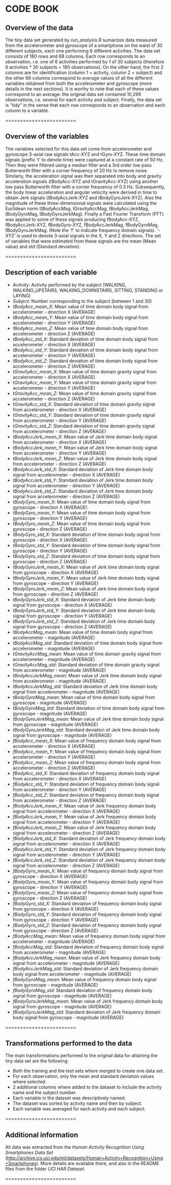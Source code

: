 CODE BOOK
========================

## Overview of the data

The tiny data set generated by _run_analysis.R_ sumarizes data measured from the accelerometer and gyroscope of a smartphone on the waist of 30 different subjects, each one performing 6 different activities. The data set consists of 180 rows and 68 columns. Each row corresponds to an observation, i.e. one of 6 activities performed by 1 of 30 subjects (therefore 6 activities * 30 subjects = 180 observations). On the other hand, the first 2 columns are for identification (column 1 = activity, column 2 = subject) and the other 66 columns correspond to average values of all the different variables obtained from both the accelerometer and gyroscope (more details in the next sections). It is worthy to note that each of these values correspond to an average: the original data set contained 10,299 observations, i.e. several for each activity and subject. Finally, the data set is "tidy" in the sense that each row corresponds to an observation and each column to a variable.

========================

## Overview of the variables

The variables selected for this data set come from accelerometer and gyroscope 3-axial raw signals tAcc-XYZ and tGyro-XYZ. These time domain signals (prefix 't' to denote time) were captured at a constant rate of 50 Hz. Then they were filtered using a median filter and a 3rd order low pass Butterworth filter with a corner frequency of 20 Hz to remove noise. Similarly, the acceleration signal was then separated into body and gravity acceleration signals (tBodyAcc-XYZ and tGravityAcc-XYZ) using another low pass Butterworth filter with a corner frequency of 0.3 Hz. Subsequently, the body linear acceleration and angular velocity were derived in time to obtain Jerk signals (tBodyAccJerk-XYZ and tBodyGyroJerk-XYZ). Also the magnitude of these three-dimensional signals were calculated using the Euclidean norm (tBodyAccMag, tGravityAccMag, tBodyAccJerkMag, tBodyGyroMag, tBodyGyroJerkMag). Finally a Fast Fourier Transform (FFT) was applied to some of these signals producing fBodyAcc-XYZ, fBodyAccJerk-XYZ, fBodyGyro-XYZ, fBodyAccJerkMag, fBodyGyroMag, fBodyGyroJerkMag. (Note the 'f' to indicate frequency domain signals). '-XYZ' is used to denote 3-axial signals in the X, Y and Z directions. The set of variables that were estimated from these signals are the mean (Mean value) and std (Standard deviation).

========================

## Description of each variable

* _Activity_: Activity performed by the subject (WALKING, WALKING_UPSTAIRS, WALKING_DOWNSTAIRS, SITTING, STANDING or LAYING)
* _Subject_: Number corresponding to the subject (between 1 and 30)
* _tBodyAcc_mean_X_: Mean value of time domain body signal from accelerometer - direction X (AVERAGE)
* _tBodyAcc_mean_Y_: Mean value of time domain body signal from accelerometer - direction Y (AVERAGE)
* _tBodyAcc_mean_Z_: Mean value of time domain body signal from accelerometer - direction Z (AVERAGE)
* _tBodyAcc_std_X_: Standard deviation of time domain body signal from accelerometer - direction X (AVERAGE)
* _tBodyAcc_std_Y_: Standard deviation of time domain body signal from accelerometer - direction Y (AVERAGE)
* _tBodyAcc_std_Z_: Standard deviation of time domain body signal from accelerometer - direction Z (AVERAGE)
* _tGravityAcc_mean_X_: Mean value of time domain gravity signal from accelerometer - direction X (AVERAGE)
* _tGravityAcc_mean_Y_: Mean value of time domain gravity signal from accelerometer - direction Y (AVERAGE)
* _tGravityAcc_mean_Z_: Mean value of time domain gravity signal from accelerometer - direction Z (AVERAGE)
* _tGravityAcc_std_X_: Standard deviation of time domain gravity signal from accelerometer - direction X (AVERAGE)
* _tGravityAcc_std_Y_: Standard deviation of time domain gravity signal from accelerometer - direction Y (AVERAGE)
* _tGravityAcc_std_Z_: Standard deviation of time domain gravity signal from accelerometer - direction Z (AVERAGE)
* _tBodyAccJerk_mean_X_: Mean value of Jerk time domain body signal from accelerometer - direction X (AVERAGE)
* _tBodyAccJerk_mean_Y_: Mean value of Jerk time domain body signal from accelerometer - direction Y (AVERAGE)
* _tBodyAccJerk_mean_Z_: Mean value of Jerk time domain body signal from accelerometer - direction Z (AVERAGE)
* _tBodyAccJerk_std_X_: Standard deviation of Jerk time domain body signal from accelerometer - direction X (AVERAGE)
* _tBodyAccJerk_std_Y_: Standard deviation of Jerk time domain body signal from accelerometer - direction Y (AVERAGE)
* _tBodyAccJerk_std_Z_: Standard deviation of Jerk time domain body signal from accelerometer - direction Z (AVERAGE)
* _tBodyGyro_mean_X_: Mean value of time domain body signal from gyroscope - direction X (AVERAGE)
* _tBodyGyro_mean_Y_: Mean value of time domain body signal from gyroscope - direction Y (AVERAGE)
* _tBodyGyro_mean_Z_: Mean value of time domain body signal from gyroscope - direction Z (AVERAGE)
* _tBodyGyro_std_X_: Standard deviation of time domain body signal from gyroscope - direction X (AVERAGE)
* _tBodyGyro_std_Y_: Standard deviation of time domain body signal from gyroscope - direction Y (AVERAGE)
* _tBodyGyro_std_Z_: Standard deviation of time domain body signal from gyroscope - direction Z (AVERAGE)
* _tBodyGyroJerk_mean_X_: Mean value of Jerk time domain body signal from gyroscope - direction X (AVERAGE)
* _tBodyGyroJerk_mean_Y_: Mean value of Jerk time domain body signal from gyroscope - direction Y (AVERAGE)
* _tBodyGyroJerk_mean_Z_: Mean value of Jerk time domain body signal from gyroscope - direction Z (AVERAGE)
* _tBodyGyroJerk_std_X_: Standard deviation of Jerk time domain body signal from gyroscope - direction X (AVERAGE)
* _tBodyGyroJerk_std_Y_: Standard deviation of Jerk time domain body signal from gyroscope - direction Y (AVERAGE)
* _tBodyGyroJerk_std_Z_: Standard deviation of Jerk time domain body signal from gyroscope - direction Z (AVERAGE)
* _tBodyAccMag_mean_: Mean value of time domain body signal from accelerometer - magnitude (AVERAGE)
* _tBodyAccMag_std_: Standard deviation of time domain body signal from accelerometer - magnitude (AVERAGE)
* _tGravityAccMag_mean_: Mean value of time domain gravity signal from accelerometer - magnitude (AVERAGE)
* _tGravityAccMag_std_: Standard deviation of time domain gravity signal from accelerometer - magnitude (AVERAGE)
* _tBodyAccJerkMag_mean_: Mean value of Jerk time domain body signal from accelerometer - magnitude (AVERAGE)
* _tBodyAccJerkMag_std_: Standard deviation of Jerk time domain body signal from accelerometer - magnitude (AVERAGE)
* _tBodyGyroMag_mean_: Mean value of time domain body signal from gyroscope - magnitude (AVERAGE)
* _tBodyGyroMag_std_: Standard deviation of time domain body signal from gyroscope - magnitude (AVERAGE)
* _tBodyGyroJerkMag_mean_: Mean value of Jerk time domain body signal from gyroscope - magnitude (AVERAGE)
* _tBodyGyroJerkMag_std_: Standard deviation of Jerk time domain body signal from gyroscope - magnitude (AVERAGE)
* _fBodyAcc_mean_X_: Mean value of frequency domain body signal from accelerometer - direction X (AVERAGE)
* _fBodyAcc_mean_Y_: Mean value of frequency domain body signal from accelerometer - direction Y (AVERAGE)
* _fBodyAcc_mean_Z_: Mean value of frequency domain body signal from accelerometer - direction Z (AVERAGE)
* _fBodyAcc_std_X_: Standard deviation of frequency domain body signal from accelerometer - direction X (AVERAGE)
* _fBodyAcc_std_Y_: Standard deviation of frequency domain body signal from accelerometer - direction Y (AVERAGE)
* _fBodyAcc_std_Z_: Standard deviation of frequency domain body signal from accelerometer - direction Z (AVERAGE)
* _fBodyAccJerk_mean_X_: Mean value of Jerk frequency domain body signal from accelerometer - direction X (AVERAGE)
* _fBodyAccJerk_mean_Y_: Mean value of Jerk frequency domain body signal from accelerometer - direction Y (AVERAGE)
* _fBodyAccJerk_mean_Z_: Mean value of Jerk frequency domain body signal from accelerometer - direction Z (AVERAGE)
* _fBodyAccJerk_std_X_: Standard deviation of Jerk frequency domain body signal from accelerometer - direction X (AVERAGE)
* _fBodyAccJerk_std_Y_: Standard deviation of Jerk frequency domain body signal from accelerometer - direction Y (AVERAGE)
* _fBodyAccJerk_std_Z_: Standard deviation of Jerk frequency domain body signal from accelerometer - direction Z (AVERAGE)
* _fBodyGyro_mean_X_: Mean value of frequency domain body signal from gyroscope - direction X (AVERAGE)
* _fBodyGyro_mean_Y_: Mean value of frequency domain body signal from gyroscope - direction Y (AVERAGE)
* _fBodyGyro_mean_Z_: Mean value of frequency domain body signal from gyroscope - direction Z (AVERAGE)
* _fBodyGyro_std_X_: Standard deviation of frequency domain body signal from gyroscope - direction X (AVERAGE)
* _fBodyGyro_std_Y_: Standard deviation of frequency domain body signal from gyroscope - direction Y (AVERAGE)
* _fBodyGyro_std_Z_: Standard deviation of frequency domain body signal from gyroscope - direction Z (AVERAGE)
* _fBodyAccMag_mean_: Mean value of frequency domain body signal from accelerometer - magnitude (AVERAGE)
* _fBodyAccMag_std_: Standard deviation of frequency domain body signal from accelerometer - magnitude (AVERAGE)
* _fBodyAccJerkMag_mean_: Mean value of Jerk frequency domain body signal from accelerometer - magnitude (AVERAGE)
* _fBodyAccJerkMag_std_: Standard deviation of Jerk frequency domain body signal from accelerometer - magnitude (AVERAGE)
* _fBodyGyroMag_mean_: Mean value of frequency domain body signal from gyroscope - magnitude (AVERAGE)
* _fBodyGyroMag_std_: Standard deviation of frequency domain body signal from gyroscope - magnitude (AVERAGE)
* _fBodyGyroJerkMag_mean_: Mean value of Jerk frequency domain body signal from gyroscope - magnitude (AVERAGE)
* _fBodyGyroJerkMag_std_: Standard deviation of Jerk frequency domain body signal from gyroscope - magnitude (AVERAGE)

========================

## Transformations performed to the data

The main transformations performed to the original data for attaining the tiny data set are the following:
* Both the training and the test sets where merged to create one data set.
* For each observation, only the mean and standard deviation values where selected.
* 2 additional columns where added to the dataset to include the activity name and the subject number.
* Each variable in the dataset was descriptively named.
* The dataset was sorted by activity name and then by subject.
* Each variable was averaged for each activity and each subject.

========================

## Additional information

All data was extracted from the *Human Activity Recognition Using Smartphones Data Set* (http://archive.ics.uci.edu/ml/datasets/Human+Activity+Recognition+Using+Smartphones). More details are available there, and also in the README files from the folder _UCI HAR Dataset_.

========================